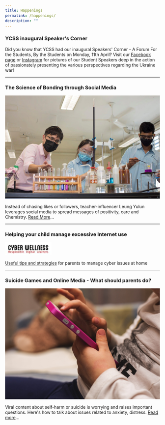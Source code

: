 ```yaml
---
title: Happenings
permalink: /happenings/
description: ""
---
```

### YCSS inaugural Speaker's Corner

Did you know that YCSS had our inaugural Speakers' Corner - A Forum For the Students, By the Students on Monday, 11th April? Visit our&nbsp;[Facebook page](https://www.facebook.com/yuanching.official/)&nbsp;or&nbsp;[Instagram](https://www.instagram.com/p/CcSX9jxKhh6/?utm_source=ig_web_copy_link)&nbsp;for&nbsp;pictures of our Student Speakers deep in the action of passionately presenting the various perspectives regarding the Ukraine war!

--------

### The Science of Bonding through Social Media

![](/images/3f9d70b3e_2984.jpg)

Instead of chasing likes or followers, teacher-influencer Leung Yulun leverages social media to spread messages of positivity, care and Chemistry.&nbsp;[Read More](https://www.schoolbag.edu.sg/story/the-science-of-bonding-through-social-media)...

------------

### Helping your child manage excessive Internet use

<img src="/images/1f164a402_601.jpg" style="width:30%">

[Useful tips and strategies](/files/Tip%20sheet%20for%20Parents-Excessive%20Internet%20Use.pdf) for parents to manage cyber issues at home

------------

### Suicide Games and Online Media - What should parents do?

![](/images/d0f691ce6_494.jpg)

Viral content about self-harm or suicide is worrying and raises important questions. Here's how to talk about issues related to anxiety, distress.&nbsp;[Read more](https://www.schoolbag.edu.sg/story/suicide-games-and-online-media-what-should-parents-do)...
